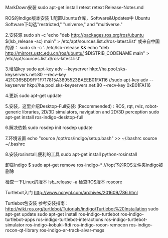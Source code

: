 MarkDown安装
sudo apt-get install retext
retext Release-Notes.md

ROS的Indigo版本安装
1.配置Ubuntu仓库，Software&Updates中 Ubuntu Software下勾选"restricted," "universe," and "multiverse." 

2.安装源
sudo sh -c 'echo "deb http://packages.ros.org/ros/ubuntu $(lsb_release -sc) main" > /etc/apt/sources.list.d/ros-latest.list'
或来自中国的源：
sudo sh -c '. /etc/lsb-release && echo "deb http://mirrors.ustc.edu.cn/ros/ubuntu/ $DISTRIB_CODENAME main" > /etc/apt/sources.list.d/ros-latest.list'

3.增加key
sudo apt-key adv --keyserver hkp://ha.pool.sks-keyservers.net:80 --recv-key 421C365BD9FF1F717815A3895523BAEEB01FA116
//sudo apt-key adv --keyserver hkp://ha.pool.sks-keyservers.net:80 --recv-key 0xB01FA116

4.更新
sudo apt-get update

5.安装，这里介绍Desktop-Full安装: (Recommended) : ROS, rqt, rviz, robot-generic libraries, 2D/3D simulators, navigation and 2D/3D perception
sudo apt-get install ros-indigo-desktop-full

6.解决依赖
sudo rosdep init
rosdep update

7.环境设置
echo "source /opt/ros/indigo/setup.bash" >> ~/.bashrc
source ~/.bashrc

8.安装rosinstall,便利的工具
sudo apt-get install python-rosinstall

卸载Indigo
$ sudo apt-get remove ros-indigo-*  ///opt下的ROS文件夹indigo被删除

检查一下Linux的版本
lsb_release -a
检查ROS版本
roscore

Turtlebot入门
http://www.ncnynl.com/archives/201609/786.html

Turtlebot包安装
参考安装指南：http://wiki.ros.org/turtlebot/Tutorials/indigo/Turtlebot%20Installation
sudo apt-get update
sudo apt-get install ros-indigo-turtlebot ros-indigo-turtlebot-apps ros-indigo-turtlebot-interactions ros-indigo-turtlebot-simulator ros-indigo-kobuki-ftdi ros-indigo-rocon-remocon ros-indigo-rocon-qt-library ros-indigo-ar-track-alvar-msgs

